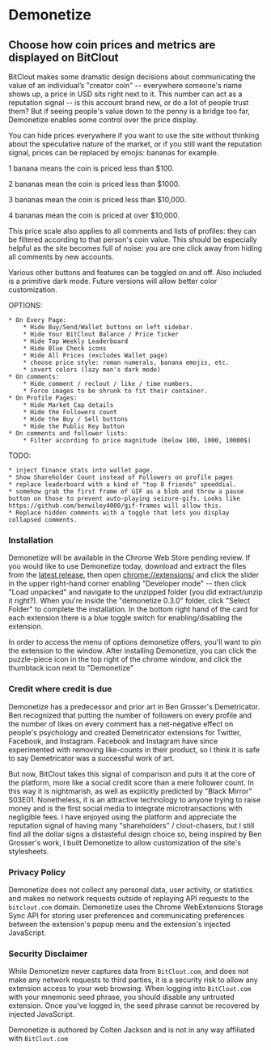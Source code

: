 # Demonetize
## Choose how coin prices and metrics are displayed on BitClout

BitClout makes some dramatic design decisions about communicating the value of an individual’s "creator coin" -- everywhere someone's name shows up, a price in USD sits right next to it. This number can act as a reputation signal -- is this account brand new, or do a lot of people trust them? But if seeing people's value down to the penny is a bridge too far, Demonetize enables some control over the price display.

You can hide prices everywhere if you want to use the site without thinking about the speculative nature of the market, or if you still want the reputation signal, prices can be replaced by emojis: bananas for example.

1 banana means the coin is priced less than $100.

2 bananas mean the coin is priced less than $1000.

3 bananas mean the coin is priced less than $10,000.

4 bananas mean the coin is priced at over $10,000.

This price scale also applies to all comments and lists of profiles: they can be filtered according to that person's coin value. This should be especially helpful as the site becomes full of noise: you are one click away from hiding all comments by new accounts.

Various other buttons and features can be toggled on and off. Also included is a primitive dark mode. Future versions will allow better color customization.

OPTIONS:

	* On Every Page:
		* Hide Buy/Send/Wallet buttons on left sidebar.
		* Hide Your BitClout Balance / Price Ticker
		* Hide Top Weekly Leaderboard
		* Hide Blue Check icons
		* Hide All Prices (excludes Wallet page)
		* choose price style: roman numerals, banana emojis, etc.
		* invert colors (lazy man's dark mode)
	* On comments:
		* Hide comment / reclout / like / time numbers.
		* Force images to be shrunk to fit their container.
	* On Profile Pages:
		* Hide Market Cap details
		* Hide the Followers count
		* Hide the Buy / Sell buttons
		* Hide the Public Key button
	* On comments and follower lists:
		* Filter according to price magnitude (below 100, 1000, 10000$)

TODO:

	* inject finance stats into wallet page.
	* Show Shareholder Count instead of Followers on profile pages
	* replace leaderboard with a kind of "top 8 friends" speeddial.
	* somehow grab the first frame of GIF as a blob and throw a pause button on those to prevent auto-playing seizure-gifs. Looks like https://github.com/benwiley4000/gif-frames will allow this.
	* Replace hidden comments with a toggle that lets you display collapsed comments.

### Installation

Demonetize will be available in the Chrome Web Store pending review. If you would like to use Demonetize today, download and extract the files from the [latest release](https://github.com/lookalive-software/demonetize/releases/), then open [chrome://extensions/](chrome://extensions/) and click the slider in the upper right-hand corner enabling "Developer mode" -- then click "Load unpacked" and navigate to the unzipped folder (you did extract/unzip it right?). When you're inside the "demonetize 0.3.0" folder, click "Select Folder" to complete the installation. In the bottom right hand of the card for each extension there is a blue toggle switch for enabling/disabling the extension. 

In order to access the menu of options demonetize offers, you'll want to pin the extension to the window. After installing Demonetize, you can click the puzzle-piece icon in the top right of the chrome window, and click the thumbtack icon next to "Demonetize"

### Credit where credit is due

Demonetize has a predecessor and prior art in Ben Grosser's Demetricator. Ben recognized that putting the number of followers on every profile and the number of likes on every comment has a net-negative effect on people's psychology and created Demetricator extensions for Twitter, Facebook, and Instagram. Facebook and Instagram have since experimented with removing like-counts in their product, so I think it is safe to say Demetricator was a successful work of art. 

But now, BitClout takes this signal of comparison and puts it at the core of the platform, more like a social credit score than a mere follower count. In this way it is nightmarish, as well as explicitly predicted by "Black Mirror" S03E01. Nonetheless, it is an attractive technology to anyone trying to raise money and is the first social media to integrate microtransactions with negligible fees. I have enjoyed using the platform and appreciate the reputation signal of having many "shareholders" / clout-chasers, but I still find all the dollar signs a distasteful design choice so, being inspired by Ben Grosser's work, I built Demonetize to allow customization of the site's stylesheets.

### Privacy Policy

Demonetize does not collect any personal data, user activity, or statistics and makes no network requests outside of replaying API requests to the `bitclout.com` domain. Demonetize uses the Chrome WebExtensions Storage Sync API for storing user preferences and communicating preferences between the extension's popup menu and the extension's injected JavaScript.

### Security Disclaimer

While Demonetize never captures data from `BitClout.com`, and does not make any network requests to third parties, it is a security risk to allow any extension access to your web browsing. When logging into `BitClout.com` with your mnemonic seed phrase, you should disable any untrusted extension. Once you've logged in, the seed phrase cannot be recovered by injected JavaScript.

Demonetize is authored by Colten Jackson and is not in any way affiliated with `BitClout.com`
